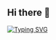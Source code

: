 ## Hi there 👋

[![Typing SVG](https://readme-typing-svg.demolab.com/?lines=Hi%20there!%20I'm%20Karisha%20and%20currently%20studying%20FullStack%20development%20and%20Cybersecurity)](https://git.io/typing-svg)
